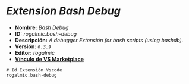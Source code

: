 <!-- Autor: Daniel Benjamin Perez Morales -->
<!-- GitHub: https://github.com/DanielPerezMoralesDev13 -->
<!-- Correo electrónico: danielperezdev@proton.me -->

# ***Extension Bash Debug***

- **Nombre:** *Bash Debug*
- **ID:** *rogalmic.bash-debug*
- **Descripción:** *A debugger Extensión for bash scripts (using bashdb).*
- **Versión:** *`0.3.9`*
- **Editor:** *rogalmic*
- **[Vínculo de VS Marketplace](https://marketplace.visualstudio.com/items?itemName=rogalmic.bash-debug "https://marketplace.visualstudio.com/items?itemName=rogalmic.bash-debug")**

```plaintext
# Id Extensión Vscode
rogalmic.bash-debug
```

